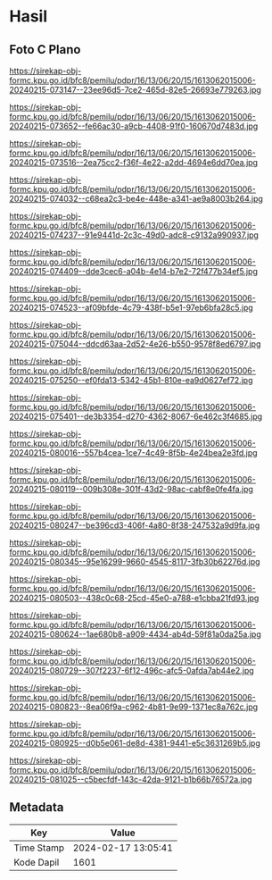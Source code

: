 # Hasil

## Foto C Plano

https://sirekap-obj-formc.kpu.go.id/bfc8/pemilu/pdpr/16/13/06/20/15/1613062015006-20240215-073147--23ee96d5-7ce2-465d-82e5-26693e779263.jpg

https://sirekap-obj-formc.kpu.go.id/bfc8/pemilu/pdpr/16/13/06/20/15/1613062015006-20240215-073652--fe66ac30-a9cb-4408-91f0-160670d7483d.jpg

https://sirekap-obj-formc.kpu.go.id/bfc8/pemilu/pdpr/16/13/06/20/15/1613062015006-20240215-073516--2ea75cc2-f36f-4e22-a2dd-4694e6dd70ea.jpg

https://sirekap-obj-formc.kpu.go.id/bfc8/pemilu/pdpr/16/13/06/20/15/1613062015006-20240215-074032--c68ea2c3-be4e-448e-a341-ae9a8003b264.jpg

https://sirekap-obj-formc.kpu.go.id/bfc8/pemilu/pdpr/16/13/06/20/15/1613062015006-20240215-074237--91e9441d-2c3c-49d0-adc8-c9132a990937.jpg

https://sirekap-obj-formc.kpu.go.id/bfc8/pemilu/pdpr/16/13/06/20/15/1613062015006-20240215-074409--dde3cec6-a04b-4e14-b7e2-72f477b34ef5.jpg

https://sirekap-obj-formc.kpu.go.id/bfc8/pemilu/pdpr/16/13/06/20/15/1613062015006-20240215-074523--af09bfde-4c79-438f-b5e1-97eb6bfa28c5.jpg

https://sirekap-obj-formc.kpu.go.id/bfc8/pemilu/pdpr/16/13/06/20/15/1613062015006-20240215-075044--ddcd63aa-2d52-4e26-b550-9578f8ed6797.jpg

https://sirekap-obj-formc.kpu.go.id/bfc8/pemilu/pdpr/16/13/06/20/15/1613062015006-20240215-075250--ef0fda13-5342-45b1-810e-ea9d0627ef72.jpg

https://sirekap-obj-formc.kpu.go.id/bfc8/pemilu/pdpr/16/13/06/20/15/1613062015006-20240215-075401--de3b3354-d270-4362-8067-6e462c3f4685.jpg

https://sirekap-obj-formc.kpu.go.id/bfc8/pemilu/pdpr/16/13/06/20/15/1613062015006-20240215-080016--557b4cea-1ce7-4c49-8f5b-4e24bea2e3fd.jpg

https://sirekap-obj-formc.kpu.go.id/bfc8/pemilu/pdpr/16/13/06/20/15/1613062015006-20240215-080119--009b308e-301f-43d2-98ac-cabf8e0fe4fa.jpg

https://sirekap-obj-formc.kpu.go.id/bfc8/pemilu/pdpr/16/13/06/20/15/1613062015006-20240215-080247--be396cd3-406f-4a80-8f38-247532a9d9fa.jpg

https://sirekap-obj-formc.kpu.go.id/bfc8/pemilu/pdpr/16/13/06/20/15/1613062015006-20240215-080345--95e16299-9660-4545-8117-3fb30b62276d.jpg

https://sirekap-obj-formc.kpu.go.id/bfc8/pemilu/pdpr/16/13/06/20/15/1613062015006-20240215-080503--438c0c68-25cd-45e0-a788-e1cbba21fd93.jpg

https://sirekap-obj-formc.kpu.go.id/bfc8/pemilu/pdpr/16/13/06/20/15/1613062015006-20240215-080624--1ae680b8-a909-4434-ab4d-59f81a0da25a.jpg

https://sirekap-obj-formc.kpu.go.id/bfc8/pemilu/pdpr/16/13/06/20/15/1613062015006-20240215-080729--307f2237-6f12-496c-afc5-0afda7ab44e2.jpg

https://sirekap-obj-formc.kpu.go.id/bfc8/pemilu/pdpr/16/13/06/20/15/1613062015006-20240215-080823--8ea06f9a-c962-4b81-9e99-1371ec8a762c.jpg

https://sirekap-obj-formc.kpu.go.id/bfc8/pemilu/pdpr/16/13/06/20/15/1613062015006-20240215-080925--d0b5e061-de8d-4381-9441-e5c3631269b5.jpg

https://sirekap-obj-formc.kpu.go.id/bfc8/pemilu/pdpr/16/13/06/20/15/1613062015006-20240215-081025--c5becfdf-143c-42da-9121-b1b66b76572a.jpg


## Metadata

| Key        | Value               |
| ---------- | ------------------- |
| Time Stamp | 2024-02-17 13:05:41 |
| Kode Dapil | 1601                |



